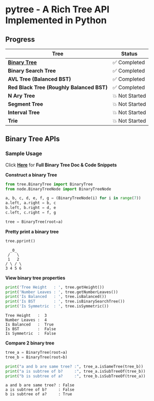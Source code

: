 # pytree - A Rich Tree API Implemented in Python

## Progress

| Tree                                      | Status                       |
|-------------------------------------------|------------------------------|
| [**Binary Tree**](docs/BinaryTree.md)     | :white_check_mark: Completed |
| **Binary Search Tree**                    | :white_check_mark: Completed |
| **AVL Tree (Balanced BST)**               | :white_check_mark: Completed |
| **Red Black Tree (Roughly Balanced BST)** | :white_check_mark: Completed |
| **N Ary Tree**                            | :boom: Not Started           |
| **Segment Tree**                          | :boom: Not Started           |
| **Interval Tree**                         | :boom: Not Started           |
| **Trie**                                  | :boom: Not Started           |

## Binary Tree APIs

### Sample Usage 
Click **[Here](docs/BinaryTree.md)** for **Full Binary Tree Doc & Code Snippets**

**Construct a binary Tree**
```python
from tree.BinaryTree import BinaryTree
from node.BinaryTreeNode import BinaryTreeNode

a, b, c, d, e, f, g = (BinaryTreeNode(i) for i in range(7))
a.left, a.right = b, c
b.left, b.right = d, e
c.left, c.right = f, g

tree = BinaryTree(root=a)
```

**Pretty print a binary tree**
```python
tree.pprint()
```

```
  _0_  
 /   \ 
 1   2 
/ \ / \
3 4 5 6
```

**View binary tree properties**

```python
print('Tree Height   : ', tree.getHeight())
print('Number Leaves : ', tree.getNumberLeaves())
print('Is Balanced   : ', tree.isBalanced())
print('Is BST        : ', tree.isBinarySearchTree())
print('Is Symmetric  : ', tree.isSymmetric())
```
```
Tree Height   :  3
Number Leaves :  4
Is Balanced   :  True
Is BST        :  False
Is Symmetric  :  False
```
**Compare 2 binary tree**
```python
tree_a = BinaryTree(root=a)
tree_b = BinaryTree(root=b)

print("a and b are same tree? :", tree_a.isSameTree(tree_b))
print("a is subtree of b?     :", tree_a.isSubTreeOf(tree_b))
print("b is subtree of a?     :", tree_b.isSubTreeOf(tree_a))
```
```
a and b are same tree? : False
a is subtree of b?     : False
b is subtree of a?     : True
```
